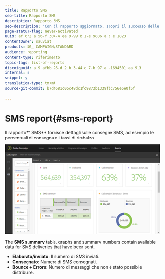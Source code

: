 ```yaml
---
title: Rapporto SMS
seo-title: Rapporto SMS
description: Rapporto SMS
seo-description: 'Con il rapporto aggiornato, scopri il successo delle consegne SMS. '
page-status-flag: never-activated
uuid: af 672 a 56-f 304-4 ea 9-99 b 1-e 9886 a 6 e 1823
contentOwner: sauviat
products: SG_ CAMPAIGN/STANDARD
audience: reporting
content-type: riferimento
topic-tags: list-of-reports
discoiquuid: a 9 afbb 76-d 2 b 3-44 c 7-b 97 a -1694501 aa 913
internal: n
snippet: y
translation-type: tm+mt
source-git-commit: b7df681c05c48dc1fc9873b1339fbc756e5e0f5f

---
```



# SMS report{#sms-report}

Il rapporto** SMS** fornisce dettagli sulle consegne SMS, ad esempio le percentuali di consegna e i tassi di rimbalzo.

![](assets/dynamic_report_sms.png)

The **SMS summary** table, graphs and summary numbers contain available data for SMS deliveries that have been sent.

* **Elaborato/inviato**: Il numero di SMS inviati.
* **Consegnato**: Numero di SMS consegnati.
* **Bounce + Errors**: Numero di messaggi che non è stato possibile distribuire.


